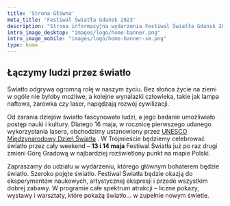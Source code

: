 ```yaml
---
title: 'Strona Główna'
meta_title: 'Festiwal Światła Gdańsk 2023'
description: "Strona informacyjna wydarzenia Festiwal Światła Gdansk 2023"
intro_image_desktop: "images/logo/home-banner.png"
intro_image_mobile: "images/logo/home-banner-sm.png"
type: home
---
```


## Łączymy ludzi przez światło

Światło odgrywa ogromną rolę w naszym życiu. Bez słońca życie na ziemi w ogóle nie byłoby możliwe, a kolejne wynalazki człowieka, takie jak lampa naftowa, żarówka czy laser, napędzają rozwój cywilizacji.

Od zarania dziejów światło fascynowało ludzi, a jego badanie umożliwiało postęp nauki i kultury. Dlatego 16 maja, w rocznicę pierwszego udanego wykorzystania lasera, obchodzimy ustanowiony przez [UNESCO Międzynarodowy Dzień Światła](https://www.lightday.org/) . W Trójmieście będziemy celebrować światło przez cały weekend – **13 i 14 maja** Festiwal Światła już po raz drugi zmieni Górę Gradową w najbardziej rozświetlony punkt na mapie Polski.

Zapraszamy do udziału w wydarzeniu, którego głównym bohaterem będzie światło. Szeroko pojęte światło. Festiwal Światła będzie okazją do eksperymentów naukowych, artystycznej ekspresji i przede wszystkim dobrej zabawy. W programie całe spektrum atrakcji – liczne pokazy, wystawy i warsztaty, które pokażą światło… w zupełnie nowym świetle.
